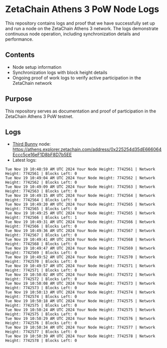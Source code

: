 # ZetaChain Athens 3 PoW Node Logs
This repository contains logs and proof that we have successfully set up and run a node on the ZetaChain Athens 3 network. The logs demonstrate continuous node operation, including synchronization details and performance.

## Contents
- Node setup information
- Synchronization logs with block height details
- Ongoing proof of work logs to verify active participation in the ZetaChain network

## Purpose
This repository serves as documentation and proof of participation in the ZetaChain Athens 3 PoW testnet.

## Logs

- [Third Bunny](https://thirdbunny.xyz/) node: https://athens.explorer.zetachain.com/address/0x225254d35dE666064Eccc5ce16eF1D8bF8D7b5EE
- Latest logs:
```
Tue Nov 19 10:48:59 AM UTC 2024 Your Node Height: 7742561 | Network Height: 7742561 | Blocks Left: 0
Tue Nov 19 10:49:04 AM UTC 2024 Your Node Height: 7742562 | Network Height: 7742562 | Blocks Left: 0
Tue Nov 19 10:49:09 AM UTC 2024 Your Node Height: 7742563 | Network Height: 7742563 | Blocks Left: 0
Tue Nov 19 10:49:15 AM UTC 2024 Your Node Height: 7742564 | Network Height: 7742564 | Blocks Left: 0
Tue Nov 19 10:49:20 AM UTC 2024 Your Node Height: 7742565 | Network Height: 7742565 | Blocks Left: 0
Tue Nov 19 10:49:25 AM UTC 2024 Your Node Height: 7742565 | Network Height: 7742566 | Blocks Left: 1
Tue Nov 19 10:49:31 AM UTC 2024 Your Node Height: 7742566 | Network Height: 7742566 | Blocks Left: 0
Tue Nov 19 10:49:36 AM UTC 2024 Your Node Height: 7742567 | Network Height: 7742567 | Blocks Left: 0
Tue Nov 19 10:49:41 AM UTC 2024 Your Node Height: 7742568 | Network Height: 7742568 | Blocks Left: 0
Tue Nov 19 10:49:47 AM UTC 2024 Your Node Height: 7742569 | Network Height: 7742569 | Blocks Left: 0
Tue Nov 19 10:49:52 AM UTC 2024 Your Node Height: 7742570 | Network Height: 7742570 | Blocks Left: 0
Tue Nov 19 10:49:57 AM UTC 2024 Your Node Height: 7742571 | Network Height: 7742571 | Blocks Left: 0
Tue Nov 19 10:50:02 AM UTC 2024 Your Node Height: 7742572 | Network Height: 7742572 | Blocks Left: 0
Tue Nov 19 10:50:08 AM UTC 2024 Your Node Height: 7742573 | Network Height: 7742573 | Blocks Left: 0
Tue Nov 19 10:50:13 AM UTC 2024 Your Node Height: 7742574 | Network Height: 7742574 | Blocks Left: 0
Tue Nov 19 10:50:18 AM UTC 2024 Your Node Height: 7742575 | Network Height: 7742575 | Blocks Left: 0
Tue Nov 19 10:50:24 AM UTC 2024 Your Node Height: 7742575 | Network Height: 7742575 | Blocks Left: 0
Tue Nov 19 10:50:29 AM UTC 2024 Your Node Height: 7742576 | Network Height: 7742576 | Blocks Left: 0
Tue Nov 19 10:50:34 AM UTC 2024 Your Node Height: 7742577 | Network Height: 7742577 | Blocks Left: 0
Tue Nov 19 10:50:39 AM UTC 2024 Your Node Height: 7742578 | Network Height: 7742578 | Blocks Left: 0
```
